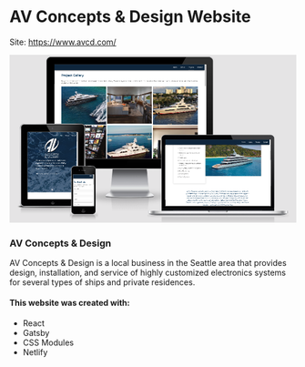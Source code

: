 # AV Concepts & Design Website

Site: https://www.avcd.com/

![avcd-responsive-site-image](/src/img/responsive.png?raw=true)

### AV Concepts & Design
AV Concepts & Design is a local business in the Seattle area that provides design, installation, and service of highly customized electronics systems for several types of ships and private residences.

#### This website was created with:
* React
* Gatsby
* CSS Modules
* Netlify






